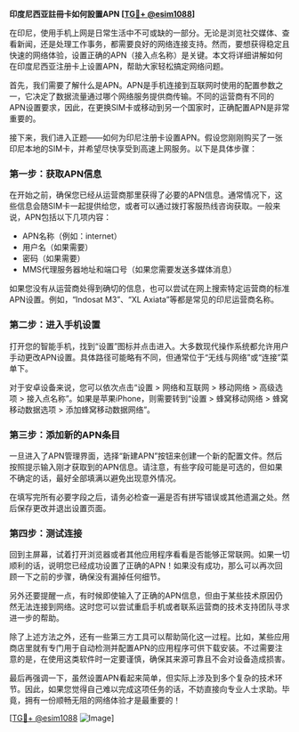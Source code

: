 **印度尼西亚註冊卡如何設置APN [[TG💪+ @esim1088](https://t.me/s/esim1088)]**

在印尼，使用手机上网是日常生活中不可或缺的一部分。无论是浏览社交媒体、查看新闻，还是处理工作事务，都需要良好的网络连接支持。然而，要想获得稳定且快速的网络体验，设置正确的APN（接入点名称）是关键。本文将详细讲解如何在印度尼西亚注册卡上设置APN，帮助大家轻松搞定网络问题。

首先，我们需要了解什么是APN。APN是手机连接到互联网时使用的配置参数之一，它决定了数据流量通过哪个网络服务提供商传输。不同的运营商有不同的APN设置要求，因此，在更换SIM卡或移动到另一个国家时，正确配置APN是非常重要的。

接下来，我们进入正题——如何为印尼注册卡设置APN。假设您刚刚购买了一张印尼本地的SIM卡，并希望尽快享受到高速上网服务。以下是具体步骤：

### 第一步：获取APN信息
在开始之前，确保您已经从运营商那里获得了必要的APN信息。通常情况下，这些信息会随SIM卡一起提供给您，或者可以通过拨打客服热线咨询获取。一般来说，APN包括以下几项内容：
- APN名称（例如：internet）
- 用户名（如果需要）
- 密码（如果需要）
- MMS代理服务器地址和端口号（如果您需要发送多媒体消息）

如果您没有从运营商处得到确切的信息，也可以尝试在网上搜索特定运营商的标准APN设置。例如，“Indosat M3”、“XL Axiata”等都是常见的印尼运营商名称。

### 第二步：进入手机设置
打开您的智能手机，找到“设置”图标并点击进入。大多数现代操作系统都允许用户手动更改APN设置。具体路径可能略有不同，但通常位于“无线与网络”或“连接”菜单下。

对于安卓设备来说，您可以依次点击“设置 > 网络和互联网 > 移动网络 > 高级选项 > 接入点名称”。如果是苹果iPhone，则需要转到“设置 > 蜂窝移动网络 > 蜂窝移动数据选项 > 添加蜂窝移动数据网络”。

### 第三步：添加新的APN条目
一旦进入了APN管理界面，选择“新建APN”按钮来创建一个新的配置文件。然后按照提示输入刚才获取到的APN信息。请注意，有些字段可能是可选的，但如果不确定的话，最好全部填满以避免出现意外情况。

在填写完所有必要字段之后，请务必检查一遍是否有拼写错误或其他遗漏之处。然后保存更改并退出设置页面。

### 第四步：测试连接
回到主屏幕，试着打开浏览器或者其他应用程序看看是否能够正常联网。如果一切顺利的话，说明您已经成功设置了正确的APN！如果没有成功，那么可以再次回顾一下之前的步骤，确保没有漏掉任何细节。

另外还要提醒一点，有时候即使输入了正确的APN信息，但由于某些技术原因仍然无法连接到网络。这时您可以尝试重启手机或者联系运营商的技术支持团队寻求进一步的帮助。

除了上述方法之外，还有一些第三方工具可以帮助简化这一过程。比如，某些应用商店里就有专门用于自动检测并配置APN的应用程序可供下载安装。不过需要注意的是，在使用这类软件时一定要谨慎，确保其来源可靠且不会对设备造成损害。

最后再强调一下，虽然设置APN看起来简单，但实际上涉及到多个复杂的技术环节。因此，如果您觉得自己难以完成这项任务的话，不妨直接向专业人士求助。毕竟，拥有一份顺畅无阻的网络体验才是最重要的！

[[TG💪+ @esim1088](https://t.me/s/esim1088) ![Image](https://i.postimg.cc/4NQfJmqS/Snipaste-2025-05-13-00-14-12.png)]